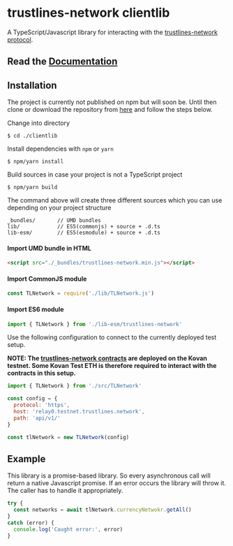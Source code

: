 # trustlines-network clientlib
A TypeScript/Javascript library for interacting with the [trustlines-network protocol](https://trustlines.network/).

## Read the [Documentation](https://trustlines-network.github.io/clientlib-docs/)

## Installation
The project is currently not published on npm but will soon be. Until then clone or download the repository from [here](https://github.com/trustlines-network/clientlib) and follow the steps below.

Change into directory
```
$ cd ./clientlib
```
Install dependencies with `npm` or `yarn`
```
$ npm/yarn install
```
Build sources in case your project is not a TypeScript project
```
$ npm/yarn build
```
The command above will create three different sources which you can use depending on your project structure
```
_bundles/		// UMD bundles
lib/			// ES5(commonjs) + source + .d.ts
lib-esm/		// ES5(esmodule) + source + .d.ts
```
#### Import UMD bundle in HTML
```html
<script src="./_bundles/trustlines-network.min.js"></script>
```
#### Import CommonJS module
```javascript
const TLNetwork = require('./lib/TLNetwork.js')
```
#### Import ES6 module
```javascript
import { TLNetwork } from './lib-esm/trustlines-network'
```

Use the following configuration to connect to the currently deployed test setup.


**NOTE: The [trustlines-network contracts](https://github.com/trustlines-network/contracts) are deployed on the Kovan testnet. Some Kovan Test ETH is therefore required to interact with the contracts in this setup.**


```javascript
import { TLNetwork } from './src/TLNetwork'

const config = {
  protocol: 'https',
  host: 'relay0.testnet.trustlines.network',
  path: 'api/v1/'
}

const tlNetwork = new TLNetwork(config)
```

## Example
This library is a promise-based library. So every asynchronous call will return a native Javascript promise. If an error occurs the library will throw it. The caller has to handle it appropriately.

```javascript
try {
  const networks = await tlNetwork.currencyNetwokr.getAll()
}
catch (error) {
  console.log('Caught error:', error)
}
```
